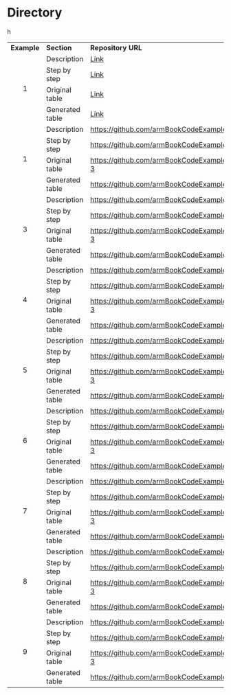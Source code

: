 # Directory

<table bakground="FFF">
<tr> <td><b>Example</b></td> <td><b>Section</b></td> <td><b>Repository URL</b></td> </tr>
<!-- Pegar tabla de excel inicio -->

  h
  
<tr><td rowspan="4" align="center">1</td>
<td>Description</td><td><a href="https://github.com/GICSAFePhD/RailML/tree/main/Layouts/Example_1/Readme.md#description">Link</a></td></tr>
<tr><td>Step by step</td><td><a href="https://github.com/GICSAFePhD/RailML/tree/main/Layouts/Example_1/Readme.md#step-by-step">Link</a></td></tr>
<tr><td>Original table</td><td><a href="https://github.com/GICSAFePhD/RailML/tree/main/Layouts/Example_1/Readme.md#original-table">Link</a></td></tr>
<tr><td>Generated table</td><td><a href="https://github.com/GICSAFePhD/RailML/tree/main/Layouts/Example_1/Readme.md#generated-table">Link</a></td></tr>

<tr><td rowspan="4" align="center">1</td><td>Description</td><td><a href="https://github.com/armBookCodeExamples/Videos/blob/main/Chapter1/Readme.md">https://github.com/armBookCodeExamples/Videos/Chapter1</a></td></tr>
<tr><td>Step by step</td><td><a href="https://github.com/armBookCodeExamples/Erratum/tree/main/Chapter1/Readme.md">https://github.com/armBookCodeExamples/Erratum/Chapter1</a></td></tr>
<tr><td>Original table</td><td><a href="https://github.com/armBookCodeExamples/subsection_1-2-3">https://github.com/armBookCodeExamples/subsection_1-2-3</a></td></tr>
<tr><td>Generated table</td><td><a href="https://github.com/armBookCodeExamples/example_1-1">https://github.com/armBookCodeExamples/example_1-1</a></td></tr>
  
<tr><td rowspan="4" align="center">3</td><td>Description</td><td><a href="https://github.com/armBookCodeExamples/Videos/blob/main/Chapter1/Readme.md">https://github.com/armBookCodeExamples/Videos/Chapter1</a></td></tr>
<tr><td>Step by step</td><td><a href="https://github.com/armBookCodeExamples/Erratum/tree/main/Chapter1/Readme.md">https://github.com/armBookCodeExamples/Erratum/Chapter1</a></td></tr>
<tr><td>Original table</td><td><a href="https://github.com/armBookCodeExamples/subsection_1-2-3">https://github.com/armBookCodeExamples/subsection_1-2-3</a></td></tr>
<tr><td>Generated table</td><td><a href="https://github.com/armBookCodeExamples/example_1-1">https://github.com/armBookCodeExamples/example_1-1</a></td></tr>

<tr><td rowspan="4" align="center">4</td><td>Description</td><td><a href="https://github.com/armBookCodeExamples/Videos/blob/main/Chapter1/Readme.md">https://github.com/armBookCodeExamples/Videos/Chapter1</a></td></tr>
<tr><td>Step by step</td><td><a href="https://github.com/armBookCodeExamples/Erratum/tree/main/Chapter1/Readme.md">https://github.com/armBookCodeExamples/Erratum/Chapter1</a></td></tr>
<tr><td>Original table</td><td><a href="https://github.com/armBookCodeExamples/subsection_1-2-3">https://github.com/armBookCodeExamples/subsection_1-2-3</a></td></tr>
<tr><td>Generated table</td><td><a href="https://github.com/armBookCodeExamples/example_1-1">https://github.com/armBookCodeExamples/example_1-1</a></td></tr>

<tr><td rowspan="4" align="center">5</td><td>Description</td><td><a href="https://github.com/armBookCodeExamples/Videos/blob/main/Chapter1/Readme.md">https://github.com/armBookCodeExamples/Videos/Chapter1</a></td></tr>
<tr><td>Step by step</td><td><a href="https://github.com/armBookCodeExamples/Erratum/tree/main/Chapter1/Readme.md">https://github.com/armBookCodeExamples/Erratum/Chapter1</a></td></tr>
<tr><td>Original table</td><td><a href="https://github.com/armBookCodeExamples/subsection_1-2-3">https://github.com/armBookCodeExamples/subsection_1-2-3</a></td></tr>
<tr><td>Generated table</td><td><a href="https://github.com/armBookCodeExamples/example_1-1">https://github.com/armBookCodeExamples/example_1-1</a></td></tr>
  
<tr><td rowspan="4" align="center">6</td><td>Description</td><td><a href="https://github.com/armBookCodeExamples/Videos/blob/main/Chapter1/Readme.md">https://github.com/armBookCodeExamples/Videos/Chapter1</a></td></tr>
<tr><td>Step by step</td><td><a href="https://github.com/armBookCodeExamples/Erratum/tree/main/Chapter1/Readme.md">https://github.com/armBookCodeExamples/Erratum/Chapter1</a></td></tr>
<tr><td>Original table</td><td><a href="https://github.com/armBookCodeExamples/subsection_1-2-3">https://github.com/armBookCodeExamples/subsection_1-2-3</a></td></tr>
<tr><td>Generated table</td><td><a href="https://github.com/armBookCodeExamples/example_1-1">https://github.com/armBookCodeExamples/example_1-1</a></td></tr>
  
<tr><td rowspan="4" align="center">7</td><td>Description</td><td><a href="https://github.com/armBookCodeExamples/Videos/blob/main/Chapter1/Readme.md">https://github.com/armBookCodeExamples/Videos/Chapter1</a></td></tr>
<tr><td>Step by step</td><td><a href="https://github.com/armBookCodeExamples/Erratum/tree/main/Chapter1/Readme.md">https://github.com/armBookCodeExamples/Erratum/Chapter1</a></td></tr>
<tr><td>Original table</td><td><a href="https://github.com/armBookCodeExamples/subsection_1-2-3">https://github.com/armBookCodeExamples/subsection_1-2-3</a></td></tr>
<tr><td>Generated table</td><td><a href="https://github.com/armBookCodeExamples/example_1-1">https://github.com/armBookCodeExamples/example_1-1</a></td></tr>

<tr><td rowspan="4" align="center">8</td><td>Description</td><td><a href="https://github.com/armBookCodeExamples/Videos/blob/main/Chapter1/Readme.md">https://github.com/armBookCodeExamples/Videos/Chapter1</a></td></tr>
<tr><td>Step by step</td><td><a href="https://github.com/armBookCodeExamples/Erratum/tree/main/Chapter1/Readme.md">https://github.com/armBookCodeExamples/Erratum/Chapter1</a></td></tr>
<tr><td>Original table</td><td><a href="https://github.com/armBookCodeExamples/subsection_1-2-3">https://github.com/armBookCodeExamples/subsection_1-2-3</a></td></tr>
<tr><td>Generated table</td><td><a href="https://github.com/armBookCodeExamples/example_1-1">https://github.com/armBookCodeExamples/example_1-1</a></td></tr>

<tr><td rowspan="4" align="center">9</td><td>Description</td><td><a href="https://github.com/armBookCodeExamples/Videos/blob/main/Chapter1/Readme.md">https://github.com/armBookCodeExamples/Videos/Chapter1</a></td></tr>
<tr><td>Step by step</td><td><a href="https://github.com/armBookCodeExamples/Erratum/tree/main/Chapter1/Readme.md">https://github.com/armBookCodeExamples/Erratum/Chapter1</a></td></tr>
<tr><td>Original table</td><td><a href="https://github.com/armBookCodeExamples/subsection_1-2-3">https://github.com/armBookCodeExamples/subsection_1-2-3</a></td></tr>
<tr><td>Generated table</td><td><a href="https://github.com/armBookCodeExamples/example_1-1">https://github.com/armBookCodeExamples/example_1-1</a></td></tr>
  
<!-- Pegar tabla de excel fin -->
</table>
